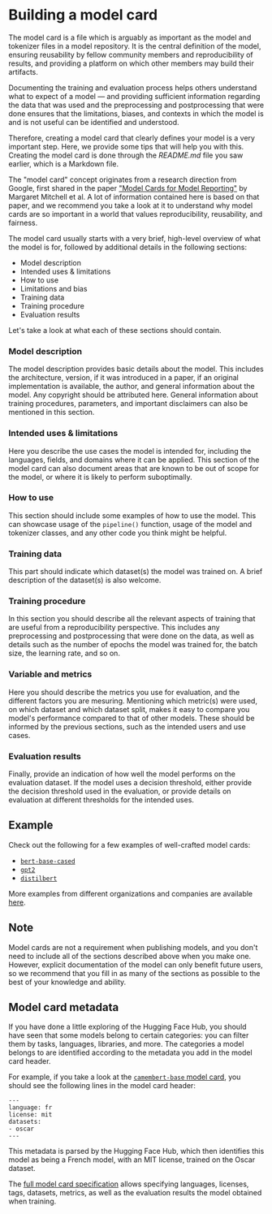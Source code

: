 # Building a model card

<CourseFloatingBanner
    chapter={4}
    classNames="absolute z-10 right-0 top-0"
/>

The model card is a file which is arguably as important as the model and tokenizer files in a model repository. It is the central definition of the model, ensuring reusability by fellow community members and reproducibility of results, and providing a platform on which other members may build their artifacts. 

Documenting the training and evaluation process helps others understand what to expect of a model — and providing sufficient information regarding the data that was used and the preprocessing and postprocessing that were done ensures that the limitations, biases, and contexts in which the model is and is not useful can be identified and understood.

Therefore, creating a model card that clearly defines your model is a very important step. Here, we provide some tips that will help you with this. Creating the model card is done through the *README.md* file you saw earlier, which is a Markdown file.

The "model card" concept originates from a research direction from Google, first shared in the paper ["Model Cards for Model Reporting"](https://arxiv.org/abs/1810.03993) by Margaret Mitchell et al. A lot of information contained here is based on that paper, and we recommend you take a look at it to understand why model cards are so important in a world that values reproducibility, reusability, and fairness.

The model card usually starts with a very brief, high-level overview of what the model is for, followed by additional details in the following sections:

- Model description
- Intended uses & limitations
- How to use
- Limitations and bias
- Training data 
- Training procedure
- Evaluation results 

Let's take a look at what each of these sections should contain.

### Model description

The model description provides basic details about the model. This includes the architecture, version, if it was introduced in a paper, if an original implementation is available, the author, and general information about the model. Any copyright should be attributed here. General information about training procedures, parameters, and important disclaimers can also be mentioned in this section.

### Intended uses & limitations

Here you describe the use cases the model is intended for, including the languages, fields, and domains where it can be applied. This section of the model card can also document areas that are known to be out of scope for the model, or where it is likely to perform suboptimally.

### How to use

This section should include some examples of how to use the model. This can showcase usage of the `pipeline()` function, usage of the model and tokenizer classes, and any other code you think might be helpful.

### Training data

This part should indicate which dataset(s) the model was trained on. A brief description of the dataset(s) is also welcome.

### Training procedure

In this section you should describe all the relevant aspects of training that are useful from a reproducibility perspective. This includes any preprocessing and postprocessing that were done on the data, as well as details such as the number of epochs the model was trained for, the batch size, the learning rate, and so on.

### Variable and metrics

Here you should describe the metrics you use for evaluation, and the different factors you are mesuring. Mentioning which metric(s) were used, on which dataset and which dataset split, makes it easy to compare you model's performance compared to that of other models. These should be informed by the previous sections, such as the intended users and use cases.

### Evaluation results

Finally, provide an indication of how well the model performs on the evaluation dataset. If the model uses a decision threshold, either provide the decision threshold used in the evaluation, or provide details on evaluation at different thresholds for the intended uses.

## Example

Check out the following for a few examples of well-crafted model cards:

- [`bert-base-cased`](https://huggingface.co/bert-base-cased)
- [`gpt2`](https://huggingface.co/gpt2)
- [`distilbert`](https://huggingface.co/distilbert-base-uncased)

More examples from different organizations and companies are available [here](https://github.com/huggingface/model_card/blob/master/examples.md).

## Note

Model cards are not a requirement when publishing models, and you don't need to include all of the sections described above when you make one. However, explicit documentation of the model can only benefit future users, so we recommend that you fill in as many of the sections as possible to the best of your knowledge and ability.

## Model card metadata

If you have done a little exploring of the Hugging Face Hub, you should have seen that some models belong to certain categories: you can filter them by tasks, languages, libraries, and more. The categories a model belongs to are identified according to the metadata you add in the model card header.

For example, if you take a look at the [`camembert-base` model card](https://huggingface.co/camembert-base/blob/main/README.md), you should see the following lines in the model card header:

```
---
language: fr
license: mit
datasets:
- oscar
---
```

This metadata is parsed by the Hugging Face Hub, which then identifies this model as being a French model, with an MIT license, trained on the Oscar dataset.

The [full model card specification](https://github.com/huggingface/hub-docs/blame/main/modelcard.md) allows specifying languages, licenses, tags, datasets, metrics, as well as the evaluation results the model obtained when training.

